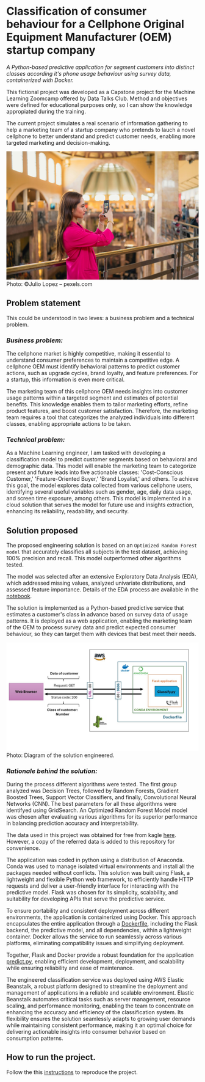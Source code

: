 # Classification of consumer behaviour for a Cellphone Original Equipment Manufacturer (OEM) startup company 

*A Python-based predictive application for segment customers into distinct classes according it's phone usage behaviour using survey data, containerized with Docker.*

This fictional project was developed as a Capstone project for the Machine Learning Zoomcamp offered by Data Talks Club. Method and objectives were defined for educational purposes only, so I can show the knowledge appropiated during the training. 

The current project simulates a real scenario of information gathering to help a marketing team of a startup company who pretends to lauch a novel cellphone to better understand and predict customer needs, enabling more targeted marketing and decision-making. 

![phone_usage](https://github.com/bizzaccelerator/classification_of_consumer_behaviour/blob/main/Images/phone_usage.jpg)
Photo: ©Julio Lopez – pexels.com

## Problem statement
This could be understood in two leves: a business problem and a technical problem. 

### _Business problem:_
The cellphone market is highly competitive, making it essential to understand consumer preferences to maintain a competitive edge. A cellphone OEM must identify behavioral patterns to predict customer actions, such as upgrade cycles, brand loyalty, and feature preferences. For a startup, this information is even more critical.

The marketing team of this cellphone OEM needs insights into customer usage patterns within a targeted segment and estimates of potential benefits. This knowledge enables them to tailor marketing efforts, refine product features, and boost customer satisfaction. Therefore, the marketing team requires a tool that categorizes the analyzed individuals into different classes, enabling appropriate actions to be taken. 

### _Technical problem:_
As a Machine Learning engineer, I am tasked with developing a classification model to predict customer segments based on behavioral and demographic data. This model will enable the marketing team to categorize present and future leads into five actionable classes: 'Cost-Conscious Customer,' 'Feature-Oriented Buyer,' 'Brand Loyalist,' and others. To achieve this goal, the model explores data collected from various cellphone users, identifying several useful variables such as gender, age, daily data usage, and screen time exposure, among others. This model is implemented in a cloud solution that serves the model for future use and insights extraction, enhancing its reliability, readability, and security.

## Solution proposed

The proposed engineering solution is based on an `Optimized Random Forest model` that accurately classifies all subjects in the test dataset, achieving 100% precision and recall. This model outperformed other algorithms tested.

The model was selected after an extensive Exploratory Data Analysis (EDA), which addressed missing values, analyzed univariate distributions, and assessed feature importance. Details of the EDA process are available in the [notebook](https://github.com/bizzaccelerator/classification_of_consumer_behaviour/blob/main/notebook.ipynb).

The solution is implemented as a Python-based predictive service that estimates a customer's class in advance based on survey data of usage patterns. It is deployed as a web application, enabling the marketing team of the OEM to process survey data and predict expected consumer behaviour, so they can target them with devices that best meet their needs.

![Solution](https://github.com/bizzaccelerator/classification_of_consumer_behaviour/blob/main/Images/Classify.jpg)
Photo: Diagram of the solution engineered.

### _Rationale behind the solution:_ 

During the process different algorithms were tested. The first group analyzed was Decision Trees, followed by Random Forests, Gradient Boosted Trees, Support Vector Classifiers, and finally, Convolutional Neural Networks (CNN). The best parameters for all these algorithms were identifyed using GridSearch. An Optimized Random Forest Model model was chosen after evaluating various algorithms for its superior performance in balancing prediction accuracy and interpretability. 

The data used in this project was obtained for free from kagle [here](https://www.kaggle.com/datasets/valakhorasani/mobile-device-usage-and-user-behavior-dataset). However, a copy of the referred data is added to this repository for convenience. 

The application was coded in python using a distribution of Anaconda. Conda was used to manage isolated virtual environments and install all the packages needed without conflicts. This solution was built using Flask, a lightweight and flexible Python web framework, to efficiently handle HTTP requests and deliver a user-friendly interface for interacting with the predictive model. Flask was chosen for its simplicity, scalability, and suitability for developing APIs that serve the predictive service.

To ensure portability and consistent deployment across different environments, the application is containerized using Docker. This approach encapsulates the entire application through a [Dockerfile](https://github.com/bizzaccelerator/classification_of_consumer_behaviour/blob/main/Dockerfile), including the Flask backend, the predictive model, and all dependencies, within a lightweight container. Docker allows the service to run seamlessly across various platforms, eliminating compatibility issues and simplifying deployment.

Together, Flask and Docker provide a robust foundation for the application [predict.py](https://github.com/bizzaccelerator/classification_of_consumer_behaviour/blob/main/predict.py), enabling efficient development, deployment, and scalability while ensuring reliability and ease of maintenance. 

The engineered classification service was deployed using AWS Elastic Beanstalk, a robust platform designed to streamline the deployment and management of applications in a reliable and scalable environment. Elastic Beanstalk automates critical tasks such as server management, resource scaling, and performance monitoring, enabling the team to concentrate on enhancing the accuracy and efficiency of the classification system. Its flexibility ensures the solution seamlessly adapts to growing user demands while maintaining consistent performance, making it an optimal choice for delivering actionable insights into consumer behavior based on consumption patterns. 

## How to run the project.

Follow the this [instructions](https://github.com/bizzaccelerator/classification_of_consumer_behaviour/blob/main/deployment_instructions.md) to reproduce the project.